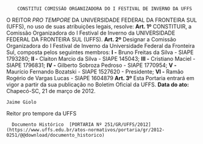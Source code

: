         CONSTITUI COMISSÃO ORGANIZADORA DO I FESTIVAL DE INVERNO DA UFFS  

 O REITOR *PRO TEMPORE*  DA UNIVERSIDADE FEDERAL DA FRONTEIRA SUL (UFFS), no uso de suas atribuições legais, resolve:   **Art. 1º**  CONSTITUIR, a Comissão Organizadora do I Festival de Inverno da UNIVERSIDADE FEDERAL DA FRONTEIRA SUL (UFFS).   **Art. 2º**  Designar a Comissão Organizadora do I Festival de Inverno da Universidade Federal da Fronteira Sul, composta pelos seguintes membros: **I -**  Bruno Freitas da Silva - SIAPE 1793280; **II -**  Claiton Marcio da Silva - SIAPE 145043; **III -**  Cristiano Maciel - SIAPE 1796831; **IV -**  Gilberto Sobroza Pedroso - SIAPE 1770954; **V -**  Maurício Fernando Bozatski - SIAPE 1527620 - Presidente; **VI -**  Ramão Rogério de Vargas Lucas - SIAPE 1604879   **Art. 3º**  Esta Portaria entrará em vigor a partir da sua publicação no Boletim Oficial da UFFS.        **Data do ato:** Chapecó-SC, 21 de março de 2012.   
 

    Jaime Giolo   
 Reitor pro tempore da UFFS 

      Documento Histórico  [PORTARIA Nº 251/GR/UFFS/2012](https://www.uffs.edu.br/atos-normativos/portaria/gr/2012-0251/@@download/documento_historico)     
      